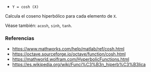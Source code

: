 * `Y = cosh (X)`

Calcula el coseno hiperbólico para cada elemento de `X`.

Véase también: `acosh`, `sinh`, `tanh`.

### Referencias

* https://www.mathworks.com/help/matlab/ref/cosh.html
* https://octave.sourceforge.io/octave/function/cosh.html
* https://mathworld.wolfram.com/HyperbolicFunctions.html
* https://es.wikipedia.org/wiki/Funci%C3%B3n_hiperb%C3%B3lica
